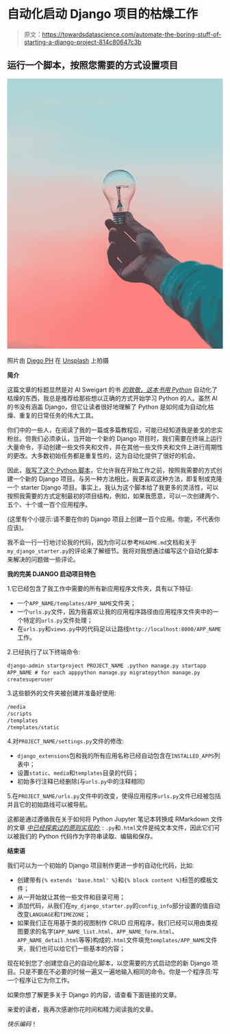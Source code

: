 # 自动化启动 Django 项目的枯燥工作

> 原文：<https://towardsdatascience.com/automate-the-boring-stuff-of-starting-a-django-project-814c80647c3b>

## 运行一个脚本，按照您需要的方式设置项目

![](img/38690a39813203a978be299dd82ab571.png)

照片由 [Diego PH](https://unsplash.com/@jdiegoph?utm_source=unsplash&utm_medium=referral&utm_content=creditCopyText) 在 [Unsplash](https://unsplash.com/s/photos/automation?utm_source=unsplash&utm_medium=referral&utm_content=creditCopyText) 上拍摄

**简介**

这篇文章的标题显然是对 Al Sweigart 的书 [*的致敬，这本书用 Python*](https://automatetheboringstuff.com/2e/) 自动化了枯燥的东西，我总是推荐给那些想以正确的方式开始学习 Python 的人。虽然 Al 的书没有涵盖 Django，但它让读者很好地理解了 Python 是如何成为自动化枯燥、重复的日常任务的伟大工具。

你们中的一些人，在阅读了我的一篇或多篇教程后，可能已经知道我是姜戈的忠实粉丝。但我们必须承认，当开始一个新的 Django 项目时，我们需要在终端上运行大量命令，手动创建一些文件夹和文件，并在其他一些文件夹和文件上进行周期性的更改。大多数初始任务都是重复性的，这为自动化提供了很好的机会。

因此，[我写了这个 Python 脚本](https://github.com/fabricius1/my-django-starter)，它允许我在开始工作之前，按照我需要的方式创建一个新的 Django 项目。与另一种方法相比，我更喜欢这种方法，即复制或克隆一个 starter Django 项目。事实上，我认为这个脚本给了我更多的灵活性，可以按照我需要的方式定制最初的项目结构，例如，如果我愿意，可以一次创建两个、五个、十个或一百个应用程序。

(这里有个小提示:请不要在你的 Django 项目上创建一百个应用。你能，不代表你应该)。

我不会一行一行地讨论我的代码，因为你可以参考`README.md`文档和关于`my_django_starter.py`的评论来了解细节。我将对我想通过编写这个自动化脚本来解决的问题做一些评论。

**我的完美 DJANGO 启动项目特色**

1.它已经包含了我工作中需要的所有新应用程序文件夹，具有以下特征:

*   一个`APP_NAME/templates/APP_NAME`文件夹；
*   一个`urls.py`文件，因为我喜欢让我的应用程序路径由应用程序文件夹中的一个特定的`urls.py`文件处理；
*   在`urls.py`和`views.py`中的代码足以让路线`http://localhost:8000/APP_NAME`工作。

2.已经执行了以下终端命令:

```
django-admin startproject PROJECT_NAME .python manage.py startapp APP_NAME # for each apppython manage.py migratepython manage.py createsuperuser
```

3.这些额外的文件夹被创建并准备好使用:

```
/media
/scripts
/templates
/templates/static
```

4.对`PROJECT_NAME/settings.py`文件的修改:

*   `django_extensions`包和我的所有应用名称已经自动包含在`INSTALLED_APPS`列表中；
*   设置`static`、`media`和`templates`目录的代码；
*   初始多行注释已经删除(与`urls.py`中的注释相同)

5.在`PROJECT_NAME/urls.py`文件中的改变，使得应用程序`urls.py`文件已经被包括并且它的初始路线可以被导航。

这都是通过遵循我在关于如何将 Python Jupyter 笔记本转换成 RMarkdown 文件的文章 [*中已经探索过的原则实现的:*](/how-to-convert-a-python-jupyter-notebook-into-an-rmarkdown-file-abf826bd36de) : `.py`和`.html`文件是纯文本文件，因此它们可以被我们的 Python 代码作为字符串读取、编辑和保存。

**结束语**

我们可以为一个初始的 Django 项目制作更进一步的自动化代码，比如:

*   创建带有`{% extends 'base.html' %}`和`{% block content %}`标签的模板文件；
*   从一开始就让其他一些文件和目录可用；
*   添加代码，从我们在`my_django_starter.py`的`config_info`部分设置的值自动改变`LANGUAGE`和`TIMEZONE`；
*   如果我们正在用基于类的视图制作 CRUD 应用程序，我们已经可以用由类视图要求的名字(`APP_NAME_list.html`、`APP_NAME_form.html`、`APP_NAME_detail.html`等等)构成的`.html`文件填充`templates/APP_NAME`文件夹，我们也可以给它们一些基本的内容；

现在轮到您了:创建您自己的自动化脚本，以您需要的方式启动您的新 Django 项目。只是不要在不必要的时候一遍又一遍地输入相同的命令。你是一个程序员:写一个程序让它为你工作。

如果你想了解更多关于 Django 的内容，请查看下面链接的文章。

亲爱的读者，我再次感谢你花时间和精力阅读我的文章。

*快乐编码*！

[](/build-a-django-crud-app-by-using-class-based-views-12bc69d36ab6)  [](/django-first-steps-for-the-total-beginners-a-quick-tutorial-5f1e5e7e9a8c)  [](/create-a-django-app-with-login-restricted-pages-31229cc48791)  [](/use-python-scripts-to-insert-csv-data-into-django-databases-72eee7c6a433) 